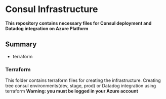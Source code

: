 # Consul Infrastructure
**This repository contains necessary files for Consul deployment and Datadog integration on Azure Platform**
## Summary
- terraform

### Terraform
This folder contains terraform files for creating the infrastructure. Creating tree consul environments(dev, stage, prod) or Datadog integration using terraform
**Warning: you must be logged in your Azure account**
